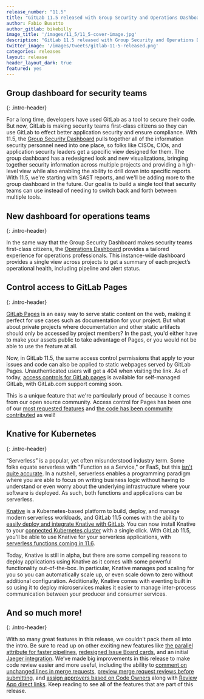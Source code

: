 ```yaml
---
release_number: "11.5"
title: "GitLab 11.5 released with Group Security and Operations Dashboards, and Access Control for Pages"
author: Fabio Busatto
author_gitlab: bikebilly
image_title: '/images/11_5/11_5-cover-image.jpg'
description: "GitLab 11.5 released with Group Security and Operations Dashboards, Access Control for GitLab Pages, Knative for Kubernetes, and much more!"
twitter_image: '/images/tweets/gitlab-11-5-released.png'
categories: releases
layout: release
header_layout_dark: true
featured: yes
---
```


## Group dashboard for security teams
{: .intro-header}

For a long time, developers have used GitLab as a tool to secure their code. But now,
GitLab is making security teams first-class citizens so they can use GitLab to effect better application security and ensure compliance. With 11.5, the
[Group Security Dashboard](#group-security-dashboard) pulls together all of the information security personnel need into one place, so folks like CISOs,
CIOs, and application security leaders get a specific view designed for them.
The group dashboard has a redesigned look and new visualizations, bringing together
security information across multiple projects and providing a high-level view while
also enabling the ability to drill down into specific reports. With 11.5, we're
starting with SAST reports, and we'll be adding more to the group dashboard in
the future. Our goal is to build a single tool that security teams can use
instead of needing to switch back and forth between multiple tools.

## New dashboard for operations teams
{: .intro-header}

In the same way that the Group Security Dashboard makes security teams first-class citizens, the [Operations Dashboard](#operations-dashboard) provides a
tailored experience for operations professionals. This instance-wide dashboard
provides a single view across projects to get a summary of each project’s
operational health, including pipeline and alert status.

## Control access to GitLab Pages
{: .intro-header}

[GitLab Pages](/stages-devops-lifecycle/pages/) is an easy way to
serve static content on the web, making it perfect for use cases such as
documentation for your project. But what about private projects where
documentation and other static artifacts should only be accessed by project
members? In the past, you'd either have to make your assets public to take
advantage of Pages, or you would not be able to use the feature at all.

Now, in GitLab 11.5, the same access control permissions that apply to your
issues and code can also be applied to static webpages served by GitLab Pages.
Unauthenticated users will get a 404 when visiting the link. As of today,
[access controls for GitLab pages](#access-control-for-pages) is available for self-managed GitLab,
with GitLab.com support coming soon.

This is a unique feature that we're particularly proud of because it comes
from our open source community. Access control for Pages has been one of our
[most requested features](https://gitlab.com/gitlab-org/gitlab-ce/issues/33422)
and [the code has been community contributed](https://gitlab.com/gitlab-org/gitlab-pages/merge_requests/94) as well!

## Knative for Kubernetes
{: .intro-header}

“Serverless” is a popular, yet often misunderstood industry term. Some folks equate
serverless with "Function as a Service," or FaaS, but this [isn't quite accurate](https://martinfowler.com/articles/serverless.html). In a nutshell, serverless enables a programming paradigm where you are able
to focus on writing business logic without having to understand or even
worry about the underlying infrastructure where your software is deployed.
As such, both functions and applications can be serverless.

[Knative](https://cloud.google.com/knative/) is a Kubernetes-based platform
to build, deploy, and manage modern serverless workloads, and GitLab 11.5
comes with the ability to [easily deploy and integrate Knative with GitLab](#easily-deploy-and-integrate-knative-with-gitlab). You can now install Knative to your [connected Kubernetes cluster](/solutions/kubernetes/) with a single click. With GitLab 11.5, you'll be able to use Knative for your serverless applications, with
[serverless functions coming in 11.6](https://gitlab.com/gitlab-org/gitlab-ce/issues/43959).

Today, Knative is still in alpha, but there are some compelling reasons to deploy applications using Knative as it comes with some powerful functionality out-of-the-box. In particular, Knative manages pod scaling for you so you can automatically scale up, or even scale down to zero without additional configuration. Additionally, Knative comes with eventing built in so using it to deploy microservices makes it easier to manage inter-process communication between your producer and consumer services.

## And so much more!
{: .intro-header}

With so many great features in this release, we couldn't pack them all into
the intro. Be sure to read up on other exciting new features like
[the parallel attribute for faster pipelines](#parallel-attribute-for-faster-pipelines),
[redesigned Issue Board cards](#issue-board-cards-redesigned), and an initial
[Jaeger integration](#open-jaeger-from-gitlab).
We’ve made big improvements in this release to make code review easier and more useful, including the ability to
[comment on unchanged lines in merge requests](#comment-on-unchanged-lines-in-merge-request),
[preview merge request reviews before submitting](#preview-merge-request-review-before-submitting-it), and
[assign approvers based on Code Owners](#assign-approvers-based-on-code-owners) along with
[Review App direct links](#review-app-direct-link).
Keep reading to see all of the features that are part of this release.
